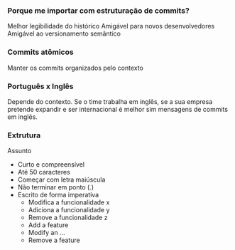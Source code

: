 ### Porque me importar com estruturação de commits?
Melhor legibilidade do histórico
Amigável para novos desenvolvedores
Amigável ao versionamento semântico

### Commits atômicos
Manter os commits organizados pelo contexto

### Português x Inglês
Depende do contexto. Se o time trabalha em inglês, se
a sua empresa pretende expandir e ser internacional
é melhor sim mensagens de commits em inglês.

### Extrutura
Assunto
- Curto e compreensível
- Até 50 caracteres
- Começar com letra maiúscula
- Não terminar em ponto (.)
- Escrito de forma imperativa
  - Modifica a funcionalidade x
  - Adiciona a funcionalidade y
  - Remove a funcionalidade z
  - Add a feature
  - Modify an ...
  - Remove a feature

